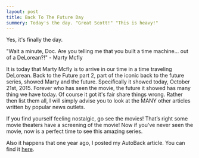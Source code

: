 ```yaml
---
layout: post
title: Back To The Future Day
summery: Today's the day. "Great Scott!" "This is heavy!"
---
```


Yes, it's finally the day.

"Wait a minute, Doc. Are you telling me that you built a time machine... out of a DeLorean?!" - Marty Mcfly

It is today that Marty Mcfly is to arrive in our time in a time traveling DeLorean. Back to the Future part 2, part of the iconic back to the future series, showed Marty and the future. Specifically it showed today, October 21st, 2015. Forever who has seen the movie, the future it showed has many thing we have today. Of course it got it's fair share things wrong. Rather then list them all, I will simply advise you to look at the MANY other articles written by popular news outlets.

If you find yourself feeling nostalgic, go see the movies! That’s right some movie theaters have a screening of the movie! Now if you've never seen the movie, now is a perfect time to see this amazing series.

Also it happens that one year ago, I posted my AutoBack article. You can find it [here](http://dmitrypustovit.com/AutoBack/).

